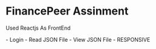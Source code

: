 <h1>FinancePeer Assinment</h1>
<P>Used Reactjs As FrontEnd</P>
- Login 
- Read JSON File
- View JSON File
- RESPONSIVE 
